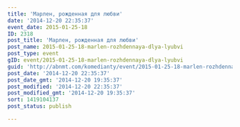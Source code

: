 ```yaml
---
title: 'Марлен, рожденная для любви'
date: '2014-12-20 22:35:37'
event_date: 2015-01-25-18
ID: 2318
post_title: 'Марлен, рожденная для любви'
post_name: 2015-01-25-18-marlen-rozhdennaya-dlya-lyubvi
post_type: event
gID: event/2015-01-25-18-marlen-rozhdennaya-dlya-lyubvi
guid: 'http://abnmt.com/komedianty/event/2015-01-25-18-marlen-rozhdennaya-dlya-lyubvi'
post_date: '2014-12-20 22:35:37'
post_date_gmt: '2014-12-20 19:35:37'
post_modified: '2014-12-20 22:35:37'
post_modified_gmt: '2014-12-20 19:35:37'
sort: 1419104137
post_status: publish

---
```


